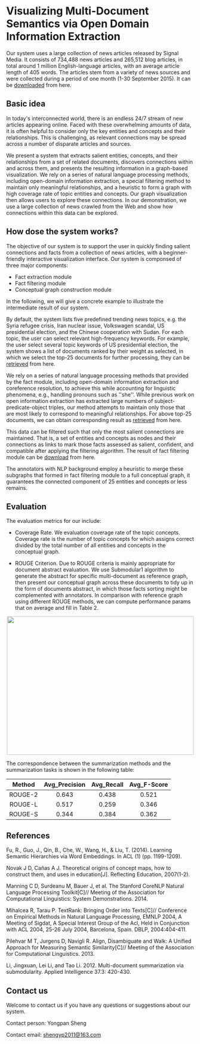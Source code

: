 # Visualizing Multi-Document Semantics via Open Domain Information Extraction

Our system uses a large collection of news articles released by Signal Media. It consists of 734,488 news articles and 265,512 blog articles, in total around 1 million English-language articles, with an average article length of 405 words. The articles stem from a variety of news sources and were collected during a period of one month (1-30 September 2015). It can be [downloaded](http://research.signalmedia.co/newsir16/signal-dataset.html) from here.


## Basic idea
In today's interconnected world, there is an endless 24/7 stream of new articles appearing online. Faced with these overwhelming amounts of data, it is often helpful to consider only the key entities and concepts and their relationships. This is challenging, as relevant connections may be spread across a number of disparate articles and sources. 

We present a system that extracts salient entities, concepts, and their relationships from a set of related documents, discovers connections within and across them, and presents the resulting information in a graph-based visualization. We rely on a series of natural language processing methods, including open-domain information extraction, a special filtering method to maintain only meaningful relationships, and a heuristic to form a graph with high coverage rate of topic entities and concepts. Our graph visualization then allows users to explore these connections. In our demonstration, we use a large collection of news crawled from the Web and show how connections within this data can be explored.


## How dose the system works?
The objective of our system is to support the user in quickly finding salient connections and facts from a collection of news articles, with a beginner-friendly interactive visualization interface. Our system is componsed of three major components:
* Fact extraction module 
* Fact filtering module
* Conceptual graph construction module

In the following, we will give a concrete example to illustrate the intermediate result of our system. 

By default, the system lists five predefined trending news topics, e.g. the Syria refugee crisis, Iran nuclear issue, Volkswagen scandal, US presidential election, and the Chinese cooperation with Sudan. For each topic, the user can select relevant high-frequency keywords. For example, the user select several topic keywords of US presidential election, the system shows a list of documents ranked by their weight as selected, in which we select the top-25 documents for further processing, they can be [retrieved](https://github.com/shengyp/Multi-Docs-semantics/tree/master/data/elections/documents) from here.

We rely on a series of natural language processing methods that provided by the fact module, including open-domain information extraction and coreference resolution, to achieve this while accounting for linguistic phenomena, e.g., handling pronouns such as ''she''. While previous work on open information extraction has extracted large numbers of subject-predicate-object triples, our method attempts to maintain only those that are most likely to correspond to meaningful relationships. For above top-25 documents, we can obtain corresponding result as [retrieved](https://github.com/shengyp/Multi-Docs-semantics/tree/master/data/elections/extracted-facts) from here.

This data can be filtered such that only the most salient connections are maintained. That is, a set of entities and concepts as nodes and their connections as links to mark those facts assessed as salient, confident, and compatible after applying the filtering algorithm. The result of fact filtering module can be [download](https://github.com/shengyp/Multi-Docs-semantics/blob/master/data/elections/filtering-facts) from here.
 
The annotators with NLP background employ a heuristic to merge these subgraphs that formed in fact filtering module to a full conceptual graph, it guarantees the connected component of 25 entities and concepts or less remains. 
 
  
## Evaluation 
The evaluation metrics for our include:  
 
* Coverage Rate. We evaluation coverage rate of the topic concepts. Coverage rate is the number of topic concepts for which assigns correct divided by the total number of all entities and concepts in the conceptual graph.

* ROUGE Criterion. Due to ROUGE criteria is mainly appropriate for document abstract evaluation. We use Submodular1 algorithm to generate the abstract for specific multi-document as reference graph, then present our conceptual graph across these documents to tidy up in the form of documents abstract, in which those facts sorting might be complemented with annotators. In comparison with reference graph using different ROUGE methods, we can compute performance params that on average and fill in Table 2.

<div align=center><img width="500" height="370" src="http"/></div>



The correspondence between the summarization methods and the summarization tasks is shown in the following table:

| Method  | Avg_Precision | Avg_Recall | Avg_F-Score |
|:-----------:|:--------:| :--------:| :-------:|
| ROUGE-2 | 0.643 | 0.438 | 0.521 |
| ROUGE-L | 0.517 | 0.259 | 0.346 |
| ROUGE-S | 0.344 | 0.384 | 0.362 |




## References
Fu, R., Guo, J., Qin, B., Che, W., Wang, H., & Liu, T. (2014). Learning Semantic Hierarchies via Word Embeddings. In ACL (1) (pp. 1199-1209).

Novak J D, Cañas A J. Theoretical origins of concept maps, how to construct them, and uses in education[J]. Reflecting Education, 2007(1-2).

Manning C D, Surdeanu M, Bauer J, et al. The Stanford CoreNLP Natural Language Processing Toolkit[C]// Meeting of the Association for Computational Linguistics: System Demonstrations. 2014.

Mihalcea R, Tarau P. TextRank: Bringing Order into Texts[C]// Conference on Empirical Methods in Natural Language Processing, EMNLP 2004, A Meeting of Sigdat, A Special Interest Group of the Acl, Held in Conjunction with ACL 2004, 25-26 July 2004, Barcelona, Spain. DBLP, 2004:404-411.

Pilehvar M T, Jurgens D, Navigli R. Align, Disambiguate and Walk: A Unified Approach for Measuring Semantic Similarity[C]// Meeting of the Association for Computational Linguistics. 2013.

Li, Jingxuan, Lei Li, and Tao Li. 2012. Multi-document summarization via submodularity. Applied Intelligence 37.3: 420-430.



## Contact us
Welcome to contact us if you have any questions or suggestions about our system. 

Contact person: Yongpan Sheng

Contact email: shengyp2011@163.com





